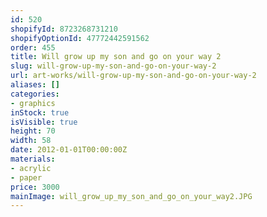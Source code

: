```yaml
---
id: 520
shopifyId: 8723268731210
shopifyOptionId: 47772442591562
order: 455
title: Will grow up my son and go on your way 2
slug: will-grow-up-my-son-and-go-on-your-way-2
url: art-works/will-grow-up-my-son-and-go-on-your-way-2
aliases: []
categories:
- graphics
inStock: true
isVisible: true
height: 70
width: 58
date: 2012-01-01T00:00:00Z
materials:
- acrylic
- paper
price: 3000
mainImage: will_grow_up_my_son_and_go_on_your_way2.JPG
---
```

